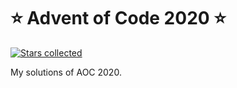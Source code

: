 # ⭐️ Advent of Code 2020 ⭐️
[![Stars collected](https://shields.io/static/v1?label=stars%20collected&message=25%20⭐&color=blue)]()

My solutions of AOC 2020.